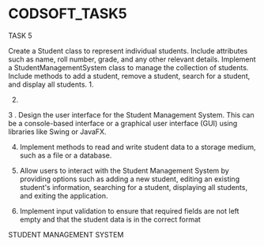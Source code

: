 # CODSOFT_TASK5


TASK 5

Create a Student class to represent individual students. Include attributes such as name, roll
number, grade, and any other relevant details.
Implement a StudentManagementSystem class to manage the collection of students. Include
methods to add a student, remove a student, search for a student, and display all students.
1.

2.

3 . Design the user interface for the Student Management System. This can be a console-based
interface or a graphical user interface (GUI) using libraries like Swing or JavaFX.

4. Implement methods to read and write student data to a storage medium, such as a file or a
database.

5. Allow users to interact with the Student Management System by providing options such as
adding a new student, editing an existing student's information, searching for a student, displaying all
students, and exiting the application.
6. Implement input validation to ensure that required fields are not left empty and that the student
data is in the correct format

STUDENT MANAGEMENT SYSTEM
